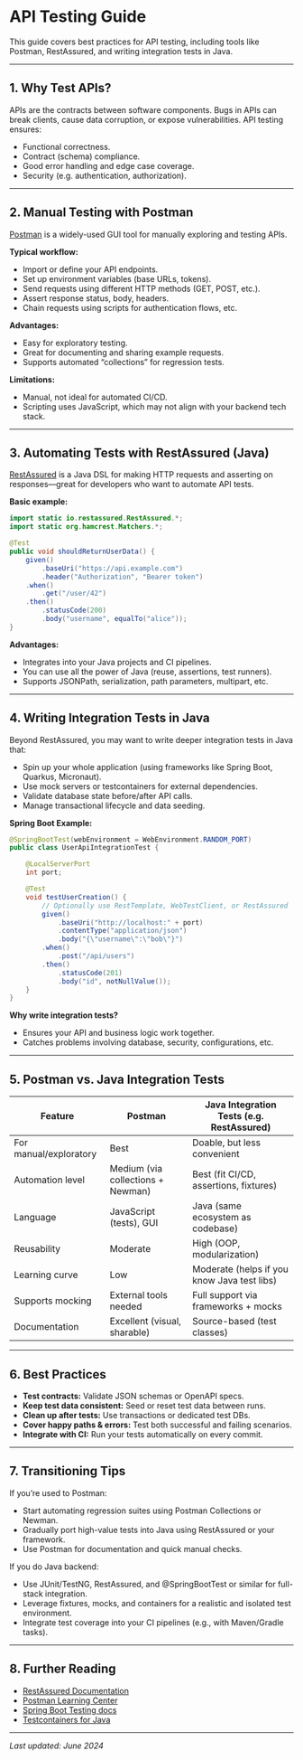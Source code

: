 # API Testing Guide

This guide covers best practices for API testing, including tools like Postman, RestAssured, and writing integration tests in Java.

---

## 1. Why Test APIs?

APIs are the contracts between software components. Bugs in APIs can break clients, cause data corruption, or expose vulnerabilities. API testing ensures:

- Functional correctness.
- Contract (schema) compliance.
- Good error handling and edge case coverage.
- Security (e.g. authentication, authorization).

---

## 2. Manual Testing with Postman

[Postman](https://www.postman.com/) is a widely-used GUI tool for manually exploring and testing APIs.

**Typical workflow:**
- Import or define your API endpoints.
- Set up environment variables (base URLs, tokens).
- Send requests using different HTTP methods (GET, POST, etc.).
- Assert response status, body, headers.
- Chain requests using scripts for authentication flows, etc.

**Advantages:**
- Easy for exploratory testing.
- Great for documenting and sharing example requests.
- Supports automated “collections” for regression tests.

**Limitations:**
- Manual, not ideal for automated CI/CD.
- Scripting uses JavaScript, which may not align with your backend tech stack.

---

## 3. Automating Tests with RestAssured (Java)

[RestAssured](http://rest-assured.io/) is a Java DSL for making HTTP requests and asserting on responses—great for developers who want to automate API tests.

**Basic example:**
```java
import static io.restassured.RestAssured.*;
import static org.hamcrest.Matchers.*;

@Test
public void shouldReturnUserData() {
    given()
        .baseUri("https://api.example.com")
        .header("Authorization", "Bearer token")
    .when()
        .get("/user/42")
    .then()
        .statusCode(200)
        .body("username", equalTo("alice"));
}
```

**Advantages:**
- Integrates into your Java projects and CI pipelines.
- You can use all the power of Java (reuse, assertions, test runners).
- Supports JSONPath, serialization, path parameters, multipart, etc.

---

## 4. Writing Integration Tests in Java

Beyond RestAssured, you may want to write deeper integration tests in Java that:

- Spin up your whole application (using frameworks like Spring Boot, Quarkus, Micronaut).
- Use mock servers or testcontainers for external dependencies.
- Validate database state before/after API calls.
- Manage transactional lifecycle and data seeding.

**Spring Boot Example:**
```java
@SpringBootTest(webEnvironment = WebEnvironment.RANDOM_PORT)
public class UserApiIntegrationTest {

    @LocalServerPort
    int port;

    @Test
    void testUserCreation() {
        // Optionally use RestTemplate, WebTestClient, or RestAssured
        given()
            .baseUri("http://localhost:" + port)
            .contentType("application/json")
            .body("{\"username\":\"bob\"}")
        .when()
            .post("/api/users")
        .then()
            .statusCode(201)
            .body("id", notNullValue());
    }
}
```

**Why write integration tests?**
- Ensures your API and business logic work together.
- Catches problems involving database, security, configurations, etc.

---

## 5. Postman vs. Java Integration Tests

| Feature             | Postman                      | Java Integration Tests (e.g. RestAssured)   |
|---------------------|-----------------------------|---------------------------------------------|
| For manual/exploratory | Best                          | Doable, but less convenient                 |
| Automation level    | Medium (via collections + Newman) | Best (fit CI/CD, assertions, fixtures)      |
| Language            | JavaScript (tests), GUI      | Java (same ecosystem as codebase)           |
| Reusability         | Moderate                     | High (OOP, modularization)                  |
| Learning curve      | Low                          | Moderate (helps if you know Java test libs) |
| Supports mocking    | External tools needed        | Full support via frameworks + mocks         |
| Documentation       | Excellent (visual, sharable) | Source-based (test classes)                 |

---

## 6. Best Practices

- **Test contracts:** Validate JSON schemas or OpenAPI specs.
- **Keep test data consistent:** Seed or reset test data between runs.
- **Clean up after tests:** Use transactions or dedicated test DBs.
- **Cover happy paths & errors:** Test both successful and failing scenarios.
- **Integrate with CI:** Run your tests automatically on every commit.

---

## 7. Transitioning Tips

If you’re used to Postman:
- Start automating regression suites using Postman Collections or Newman.
- Gradually port high-value tests into Java using RestAssured or your framework.
- Use Postman for documentation and quick manual checks.

If you do Java backend:
- Use JUnit/TestNG, RestAssured, and @SpringBootTest or similar for full-stack integration.
- Leverage fixtures, mocks, and containers for a realistic and isolated test environment.
- Integrate test coverage into your CI pipelines (e.g., with Maven/Gradle tasks).

---

## 8. Further Reading

- [RestAssured Documentation](http://rest-assured.io/)
- [Postman Learning Center](https://learning.postman.com/)
- [Spring Boot Testing docs](https://docs.spring.io/spring-boot/docs/current/reference/html/features.html#features.testing)
- [Testcontainers for Java](https://www.testcontainers.org/)

---

_Last updated: June 2024_

